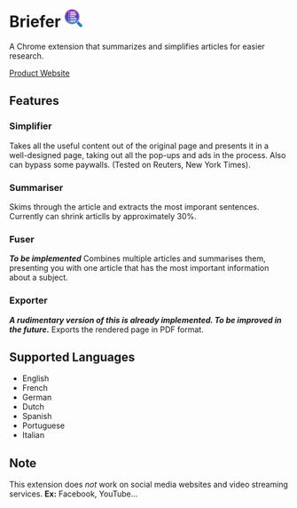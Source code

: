 # Briefer <img src="./assets/logo.png" alt="Kitten" title="A cute kitten" width="32" height="32" /> 
A Chrome extension that summarizes and simplifies articles for easier research.

[Product Website](https://briefer.netlify.app/)

## Features
### Simplifier
Takes all the useful content out of the original page and presents it in a well-designed page, taking out all the pop-ups and ads in the process.
Also can bypass some paywalls. (Tested on Reuters, New York Times).

### Summariser
Skims through the article and extracts the most imporant sentences.
Currently can shrink articlls by approximately 30%.

### Fuser
***To be implemented***
Combines multiple articles and summarises them, presenting you with one article that has the most important information about a subject.

### Exporter
***A rudimentary version of this is already implemented. To be improved in the future.***
Exports the rendered page in PDF format.


## Supported Languages
- English
- French
- German
- Dutch
- Spanish
- Portuguese
- Italian

## Note
This extension does *not* work on social media websites and video streaming services.
**Ex:** Facebook, YouTube...